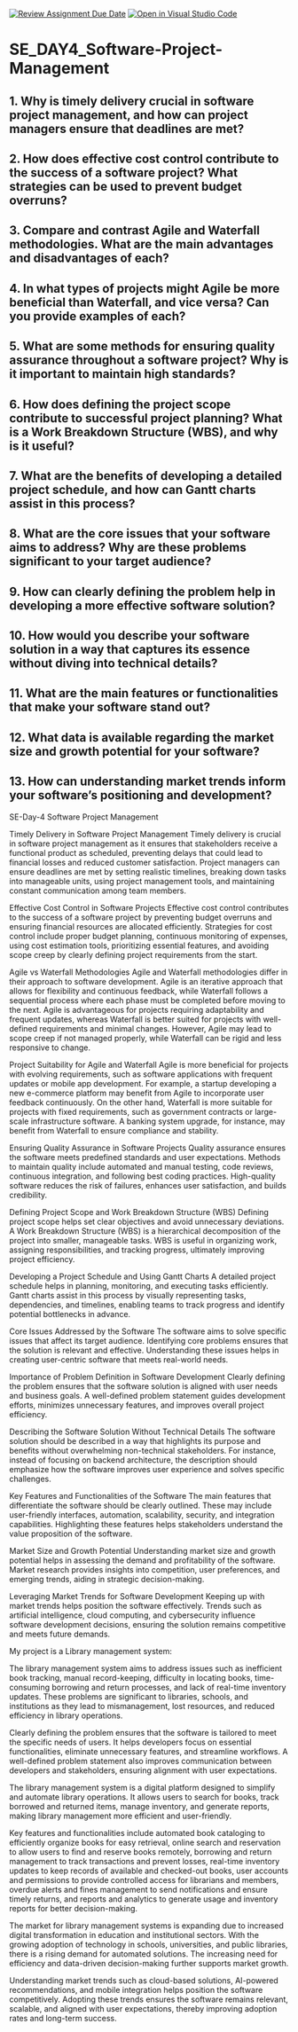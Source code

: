 [![Review Assignment Due Date](https://classroom.github.com/assets/deadline-readme-button-22041afd0340ce965d47ae6ef1cefeee28c7c493a6346c4f15d667ab976d596c.svg)](https://classroom.github.com/a/9pw6JKcu)
[![Open in Visual Studio Code](https://classroom.github.com/assets/open-in-vscode-2e0aaae1b6195c2367325f4f02e2d04e9abb55f0b24a779b69b11b9e10269abc.svg)](https://classroom.github.com/online_ide?assignment_repo_id=18436154&assignment_repo_type=AssignmentRepo)
# SE_DAY4_Software-Project-Management
## 1. Why is timely delivery crucial in software project management, and how can project managers ensure that deadlines are met?
## 2. How does effective cost control contribute to the success of a software project? What strategies can be used to prevent budget overruns?
## 3. Compare and contrast Agile and Waterfall methodologies. What are the main advantages and disadvantages of each?
## 4. In what types of projects might Agile be more beneficial than Waterfall, and vice versa? Can you provide examples of each?
## 5. What are some methods for ensuring quality assurance throughout a software project? Why is it important to maintain high standards?
## 6. How does defining the project scope contribute to successful project planning? What is a Work Breakdown Structure (WBS), and why is it useful?
## 7. What are the benefits of developing a detailed project schedule, and how can Gantt charts assist in this process?
## 8. What are the core issues that your software aims to address? Why are these problems significant to your target audience?
## 9. How can clearly defining the problem help in developing a more effective software solution?
## 10. How would you describe your software solution in a way that captures its essence without diving into technical details?
## 11. What are the main features or functionalities that make your software stand out?
## 12. What data is available regarding the market size and growth potential for your software?
## 13. How can understanding market trends inform your software’s positioning and development?


SE-Day-4 Software Project Management

Timely Delivery in Software Project Management
Timely delivery is crucial in software project management as it ensures that stakeholders receive a functional product as scheduled, preventing delays that could lead to financial losses and reduced customer satisfaction. Project managers can ensure deadlines are met by setting realistic timelines, breaking down tasks into manageable units, using project management tools, and maintaining constant communication among team members.

Effective Cost Control in Software Projects
Effective cost control contributes to the success of a software project by preventing budget overruns and ensuring financial resources are allocated efficiently. Strategies for cost control include proper budget planning, continuous monitoring of expenses, using cost estimation tools, prioritizing essential features, and avoiding scope creep by clearly defining project requirements from the start.

Agile vs Waterfall Methodologies
Agile and Waterfall methodologies differ in their approach to software development. Agile is an iterative approach that allows for flexibility and continuous feedback, while Waterfall follows a sequential process where each phase must be completed before moving to the next. Agile is advantageous for projects requiring adaptability and frequent updates, whereas Waterfall is better suited for projects with well-defined requirements and minimal changes. However, Agile may lead to scope creep if not managed properly, while Waterfall can be rigid and less responsive to change.

Project Suitability for Agile and Waterfall
Agile is more beneficial for projects with evolving requirements, such as software applications with frequent updates or mobile app development. For example, a startup developing a new e-commerce platform may benefit from Agile to incorporate user feedback continuously. On the other hand, Waterfall is more suitable for projects with fixed requirements, such as government contracts or large-scale infrastructure software. A banking system upgrade, for instance, may benefit from Waterfall to ensure compliance and stability.

Ensuring Quality Assurance in Software Projects
Quality assurance ensures the software meets predefined standards and user expectations. Methods to maintain quality include automated and manual testing, code reviews, continuous integration, and following best coding practices. High-quality software reduces the risk of failures, enhances user satisfaction, and builds credibility.

Defining Project Scope and Work Breakdown Structure (WBS)
Defining project scope helps set clear objectives and avoid unnecessary deviations. A Work Breakdown Structure (WBS) is a hierarchical decomposition of the project into smaller, manageable tasks. WBS is useful in organizing work, assigning responsibilities, and tracking progress, ultimately improving project efficiency.

Developing a Project Schedule and Using Gantt Charts
A detailed project schedule helps in planning, monitoring, and executing tasks efficiently. Gantt charts assist in this process by visually representing tasks, dependencies, and timelines, enabling teams to track progress and identify potential bottlenecks in advance.

Core Issues Addressed by the Software
The software aims to solve specific issues that affect its target audience. Identifying core problems ensures that the solution is relevant and effective. Understanding these issues helps in creating user-centric software that meets real-world needs.

Importance of Problem Definition in Software Development
Clearly defining the problem ensures that the software solution is aligned with user needs and business goals. A well-defined problem statement guides development efforts, minimizes unnecessary features, and improves overall project efficiency.

Describing the Software Solution Without Technical Details
The software solution should be described in a way that highlights its purpose and benefits without overwhelming non-technical stakeholders. For instance, instead of focusing on backend architecture, the description should emphasize how the software improves user experience and solves specific challenges.

Key Features and Functionalities of the Software
The main features that differentiate the software should be clearly outlined. These may include user-friendly interfaces, automation, scalability, security, and integration capabilities. Highlighting these features helps stakeholders understand the value proposition of the software.

Market Size and Growth Potential
Understanding market size and growth potential helps in assessing the demand and profitability of the software. Market research provides insights into competition, user preferences, and emerging trends, aiding in strategic decision-making.

Leveraging Market Trends for Software Development
Keeping up with market trends helps position the software effectively. Trends such as artificial intelligence, cloud computing, and cybersecurity influence software development decisions, ensuring the solution remains competitive and meets future demands.


My project is a Library management system:

The library management system aims to address issues such as inefficient book tracking, manual record-keeping, difficulty in locating books, time-consuming borrowing and return processes, and lack of real-time inventory updates. These problems are significant to libraries, schools, and institutions as they lead to mismanagement, lost resources, and reduced efficiency in library operations.  

Clearly defining the problem ensures that the software is tailored to meet the specific needs of users. It helps developers focus on essential functionalities, eliminate unnecessary features, and streamline workflows. A well-defined problem statement also improves communication between developers and stakeholders, ensuring alignment with user expectations.  

The library management system is a digital platform designed to simplify and automate library operations. It allows users to search for books, track borrowed and returned items, manage inventory, and generate reports, making library management more efficient and user-friendly.  

Key features and functionalities include automated book cataloging to efficiently organize books for easy retrieval, online search and reservation to allow users to find and reserve books remotely, borrowing and return management to track transactions and prevent losses, real-time inventory updates to keep records of available and checked-out books, user accounts and permissions to provide controlled access for librarians and members, overdue alerts and fines management to send notifications and ensure timely returns, and reports and analytics to generate usage and inventory reports for better decision-making.  

The market for library management systems is expanding due to increased digital transformation in education and institutional sectors. With the growing adoption of technology in schools, universities, and public libraries, there is a rising demand for automated solutions. The increasing need for efficiency and data-driven decision-making further supports market growth.  

Understanding market trends such as cloud-based solutions, AI-powered recommendations, and mobile integration helps position the software competitively. Adopting these trends ensures the software remains relevant, scalable, and aligned with user expectations, thereby improving adoption rates and long-term success.
